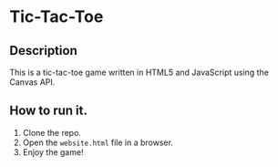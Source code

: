 # Tic-Tac-Toe

## Description
This is a tic-tac-toe game written in HTML5 and JavaScript using the Canvas API.

## How to run it.
1. Clone the repo.
2. Open the `website.html` file in a browser.
3. Enjoy the game!